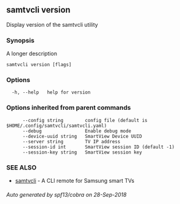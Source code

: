 ## samtvcli version

Display version of the samtvcli utility

### Synopsis

A longer description

```
samtvcli version [flags]
```

### Options

```
  -h, --help   help for version
```

### Options inherited from parent commands

```
      --config string        config file (default is $HOME/.config/samtvcli/samtvcli.yaml)
      --debug                Enable debug mode
      --device-uuid string   SmartView Device UUID
      --server string        TV IP address
      --session-id int       SmartView session ID (default -1)
      --session-key string   SmartView session key
```

### SEE ALSO

* [samtvcli](samtvcli.md)	 - A CLI remote for Samsung smart TVs

###### Auto generated by spf13/cobra on 28-Sep-2018
